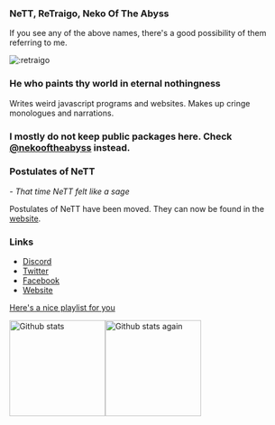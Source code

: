 ### NeTT, ReTraigo, Neko Of The Abyss
If you see any of the above names, there's a good possibility of them referring to me.

![:retraigo](https://count.nekooftheabyss.moe/get/@retraigo-git?theme=gelbooru)

### He who paints thy world in eternal nothingness
Writes weird javascript programs and websites. Makes up cringe monologues and narrations.

### I mostly do not keep public packages here. Check [@nekooftheabyss](https://github.com/nekooftheabyss) instead. 

### Postulates of NeTT

*- That time NeTT felt like a sage*

Postulates of NeTT have been moved. They can now be found in the [website](https://nekooftheabyss.moe/postulates).

### Links
* [Discord](https://discord.gg/A69vvdK)
* [Twitter](https://twitter.com/retraigo)
* [Facebook](https://fb.me/retraigo)
* [Website](https://nekooftheabyss.moe/nett/)

[Here's a nice playlist for you](https://open.spotify.com/playlist/1MMcPhfXHmS4UEhCn44I5u?si=f8a30a167d524c31)

<div style = "display:flex">
<img src = "https://github-readme-stats.vercel.app/api?username=retraigo&show_icons=true&include_all_commits=true&count_private=true&theme=tokyonight" alt = "Github stats" height = "170em" />
<img src = "https://github-readme-stats.vercel.app/api/top-langs/?username=retraigo&show_icons=true&include_all_commits=true&count_private=true&layout=compact&theme=tokyonight" alt = "Github stats again" height = "170em" />
</div>
